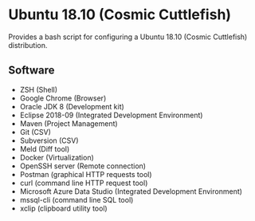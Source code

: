 # Ubuntu 18.10 (Cosmic Cuttlefish)

Provides a bash script for configuring a Ubuntu 18.10 (Cosmic Cuttlefish) distribution.


## Software
 * ZSH (Shell)
 * Google Chrome (Browser)
 * Oracle JDK 8 (Development kit)
 * Eclipse 2018-09 (Integrated Development Environment)
 * Maven (Project Management)
 * Git (CSV)
 * Subversion (CSV)
 * Meld (Diff tool)
 * Docker (Virtualization)
 * OpenSSH server (Remote connection)
 * Postman (graphical HTTP requests tool)
 * curl (command line HTTP request tool)
 * Microsoft Azure Data Studio (Integrated Development Environment)
 * mssql-cli (command line SQL tool)
 * xclip (clipboard utility tool)
